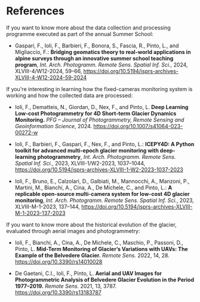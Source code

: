 # References

If you want to know more about the data collection and processing programme executed as part of the annual Summer School:

*  Gaspari, F., Ioli, F., Barbieri, F., Bonora, S., Fascia, R., Pinto, L., and Migliaccio, F.: **Bridging geomatics theory to real-world applications in alpine surveys through an innovative summer school teaching program**, *Int. Arch. Photogramm. Remote Sens. Spatial Inf. Sci.*, 2024, XLVIII-4/W12-2024, 59–66, https://doi.org/10.5194/isprs-archives-XLVIII-4-W12-2024-59-2024

If you're interesting in learning how the fixed-cameras monitoring system is working and how the collected data are processed:

* Ioli, F., Dematteis, N., Giordan, D., Nex, F., and Pinto, L. **Deep Learning Low-cost Photogrammetry for 4D Short-term Glacier Dynamics Monitoring.** *PFG – Journal of Photogrammetry, Remote Sensing and Geoinformation Science*, 2024. https://doi.org/10.1007/s41064-023-00272-w

* Ioli, F., Barbieri, F., Gaspari, F., Nex, F., and Pinto, L.: **ICEPY4D: A Python toolkit for advanced multi-epoch glacier monitoring with deep-learning photogrammetry**, *Int. Arch. Photogramm. Remote Sens. Spatial Inf. Sci.*, 2023, XLVIII-1/W2-2023, 1037–1044, https://doi.org/10.5194/isprs-archives-XLVIII-1-W2-2023-1037-2023

* Ioli, F., Bruno, E., Calzolari, D., Galbiati, M., Mannocchi, A., Manzoni, P., Martini, M., Bianchi, A., Cina, A., De Michele, C., and Pinto, L.: **A replicable open-source multi-camera system for low-cost 4D glacier monitoring**, *Int. Arch. Photogramm. Remote Sens. Spatial Inf. Sci.*, 2023, XLVIII-M-1-2023, 137–144, https://doi.org/10.5194/isprs-archives-XLVIII-M-1-2023-137-2023

If you want to know more about the historical evolution of the glacier, evaluated through aerial images and photogrammetry:

* Ioli, F., Bianchi, A., Cina, A., De Michele, C., Maschio, P., Passoni, D., Pinto, L. **Mid-Term Monitoring of Glacier’s Variations with UAVs: The Example of the Belvedere Glacier.** *Remote Sens.* 2022, 14, 28. https://doi.org/10.3390/rs14010028

* De Gaetani, C.I., Ioli, F., Pinto, L. **Aerial and UAV Images for Photogrammetric Analysis of Belvedere Glacier Evolution in the Period 1977–2019.** *Remote Sens.* 2021, 13, 3787. https://doi.org/10.3390/rs13183787